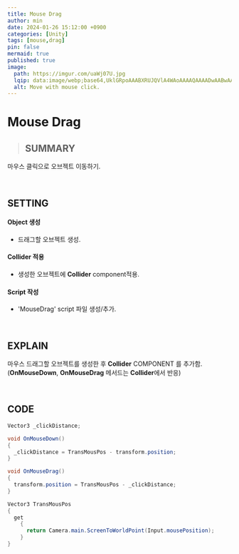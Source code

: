 ```yaml
---
title: Mouse Drag
author: min
date: 2024-01-26 15:12:00 +0900
categories: [Unity]
tags: [mouse,drag]
pin: false
mermaid: true
published: true
image:
  path: https://imgur.com/uaWj07U.jpg
  lqip: data:image/webp;base64,UklGRpoAAABXRUJQVlA4WAoAAAAQAAAADwAABwAAQUxQSDIAAAARL0AmbZurmr57yyIiqE8oiG0bejIYEQTgqiDA9vqnsUSI6H+oAERp2HZ65qP/VIAWAFZQOCBCAAAA8AEAnQEqEAAIAAVAfCWkAALp8sF8rgRgAP7o9FDvMCkMde9PK7euH5M1m6VWoDXf2FkP3BqV0ZYbO6NA/VFIAAAA
  alt: Move with mouse click.
---
```


# **Mouse Drag**

> ## **SUMMARY**  
마우스 클릭으로 오브젝트 이동하기.

`　　　　　　　　　　　　　　　　　　　　　　　　　　　　　　　　　　　　　　　　　　　　　　　　　　`
## SETTING
#### Object 생성
- 드래그할 오브젝트 생성.

#### Collider 적용
- 생성한 오브젝트에 **Collider** component적용.

#### Script 작성
- 'MouseDrag' script 파일 생성/추가.

`　　　　　　　　　　　　　　　　　　　　　　　　　　　　　　　　　　　　　　　　　　　　　　　　　　`
## EXPLAIN
마우스 드래그할 오브젝트를 생성한 후 **Collider** COMPONENT 를 추가함.  
(**OnMouseDown**, **OnMouseDrag** 메서드는 **Collider**에서 반응)

`　　　　　　　　　　　　　　　　　　　　　　　　　　　　　　　　　　`
## CODE
```c#
Vector3 _clickDistance;

void OnMouseDown()
{
  _clickDistance = TransMousPos - transform.position;
}

void OnMouseDrag()
{
  transform.position = TransMousPos - _clickDistance;
}

Vector3 TransMousPos
{
  get
    {
      return Camera.main.ScreenToWorldPoint(Input.mousePosition);
    }
}
```

